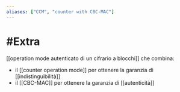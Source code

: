 ```yaml
---
aliases: ["CCM", "counter with CBC-MAC"]
---
```


# #Extra 

[[operation mode autenticato di un cifrario a blocchi]] che combina:
- il [[counter operation mode]] per ottenere la garanzia di [[indistinguibilità]]
- il [[CBC-MAC]] per ottenere la garanzia di [[autenticità]]
